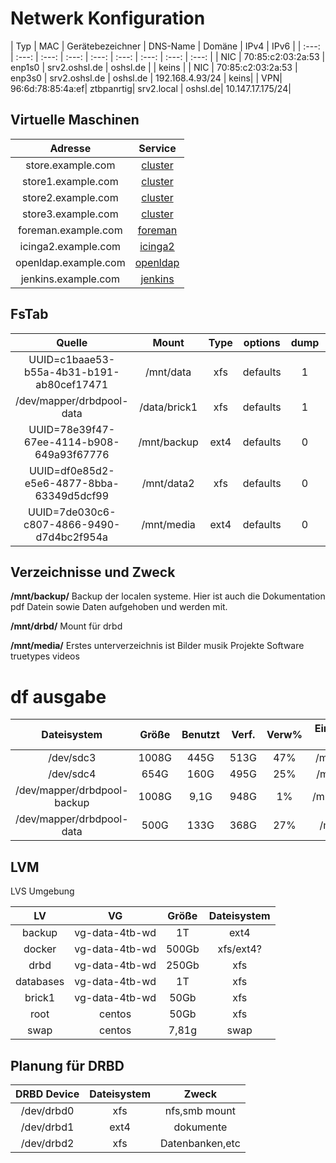 # Netwerk Konfiguration

| Typ | MAC | Gerätebezeichner | DNS-Name | Domäne | IPv4 | IPv6 |
| :---: | :---: | :---: | :---: | :---: | :---: | :---: | :---: | :---: |
| NIC | 70:85:c2:03:2a:53 | enp1s0 | srv2.oshsl.de | oshsl.de |  | keins |
| NIC | 70:85:c2:03:2a:53 | enp3s0 | srv2.oshsl.de | oshsl.de | 192.168.4.93/24 | keins|
| VPN| 96:6d:78:85:4a:ef| ztbpanrtig| srv2.local | oshsl.de| 10.147.17.175/24|

## Virtuelle Maschinen

| Adresse | Service |
| :--------: | :--------: |
| store.example.com      | [cluster](https://gitlab.com/tobkern1980/home-net4-environment/wikis/store)     |
| store1.example.com     | [cluster](https://gitlab.com/tobkern1980/home-net4-environment/wikis/store1)    |
| store2.example.com     | [cluster](https://gitlab.com/tobkern1980/home-net4-environment/wikis/store2)    |
| store3.example.com     | [cluster](https://gitlab.com/tobkern1980/home-net4-environment/wikis/store3)    |
| foreman.example.com    | [foreman](https://gitlab.com/tobkern1980/home-net4-environment/wikis/foreman)    |
| icinga2.example.com    | [icinga2](https://gitlab.com/tobkern1980/home-net4-environment/wikis/icinga2)    |
| openldap.example.com   | [openldap](https://gitlab.com/tobkern1980/home-net4-environment/wikis/openldap)  |
| jenkins.example.com    | [jenkins](https://gitlab.com/tobkern1980/home-net4-environment/wikis/jenkins)    |

## FsTab

| Quelle | Mount | Type | options | dump | pass| 
| :--------: | :--------: | :--------: | :--------: | :--------: | :--------: |
|UUID=c1baae53-b55a-4b31-b191-ab80cef17471 | /mnt/data   | xfs  | defaults | 1| 2|
|/dev/mapper/drbdpool-data                 | /data/brick1| xfs  | defaults | 1| 2|
|UUID=78e39f47-67ee-4114-b908-649a93f67776 | /mnt/backup | ext4 | defaults | 0| 0|
|UUID=df0e85d2-e5e6-4877-8bba-63349d5dcf99 | /mnt/data2  | xfs  | defaults | 0| 0|
|UUID=7de030c6-c807-4866-9490-d7d4bc2f954a | /mnt/media  | ext4 | defaults | 0| 0|

## Verzeichnisse und Zweck

**/mnt/backup/**
Backup der localen systeme. Hier ist auch die Dokumentation pdf Datein sowie Daten aufgehoben und werden mit.

**/mnt/drbd/**
Mount für drbd

**/mnt/media/**
Erstes unterverzeichnis ist
Bilder  musik  Projekte  Software  truetypes  videos

# df ausgabe 

| Dateisystem | Größe | Benutzt | Verf. | Verw% | Eingehängt auf|
| :--------: | :--------: | :--------: | :--------: | :--------: | :--------: |
|/dev/sdc3| 1008G |   445G|  513G|   47%| /mnt/media|
|/dev/sdc4| 654G   | 160G|  495G  | 25%| /mnt/data2
|/dev/mapper/drbdpool-backup| 1008G |   9,1G|  948G   | 1% |/mnt/backup|
|/dev/mapper/drbdpool-data  |  500G   | 133G  |368G  | 27% |/mnt/data|

## LVM 

LVS Umgebung

| LV | VG | Größe| Dateisystem |
| :--------: | :--------: | :--------: | :--------: |
|backup|vg-data-4tb-wd|1T| ext4 |
|docker|vg-data-4tb-wd|500Gb| xfs/ext4? |
|drbd|vg-data-4tb-wd|250Gb| xfs |
|databases|vg-data-4tb-wd|1T| xfs |
|brick1|vg-data-4tb-wd|50Gb| xfs |
|root|centos|50Gb| xfs |
|swap|centos|7,81g| swap |

## Planung für DRBD

| DRBD Device | Dateisystem | Zweck|
| :--------: | :--------: | :--------: |
|/dev/drbd0|xfs|nfs,smb mount|
|/dev/drbd1|ext4|dokumente|
|/dev/drbd2|xfs|Datenbanken,etc|

## 